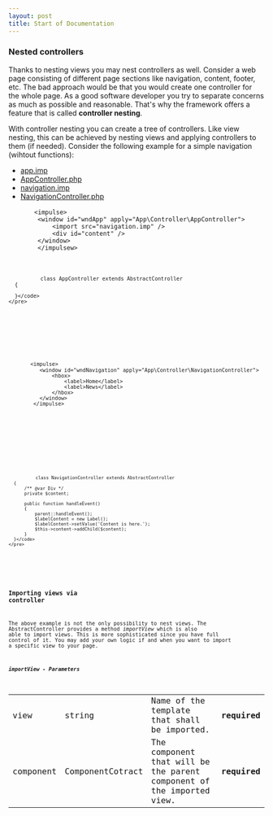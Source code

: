 ```yaml
---
layout: post
title: Start of Documentation
---
```


<a name="nesting"></a>

### Nested controllers
Thanks to nesting views you may nest controllers as well. Consider a web page consisting of different page sections like navigation, content, footer, etc. The bad approach would be that you would create one controller for the whole page. As a good software developer you try to separate concerns as much as possible and reasonable. That's why the framework offers a feature that is called <b>controller nesting</b>.

With controller nesting you can create a tree of controllers. Like view nesting, this can be achieved by nesting views and applying controllers to them (if needed). Consider the following example for a simple navigation (wihtout functions):

<ul class="nav nav-tabs" id="myTab" role="tablist">
  <li class="nav-item">
    <a class="nav-link active" id="home-tab" data-toggle="tab" href="#home" role="tab" aria-controls="home" aria-selected="true">app.imp</a>
  </li>
  <li class="nav-item">
    <a class="nav-link" id="profile-tab" data-toggle="tab" href="#profile" role="tab" aria-controls="profile" aria-selected="false">AppController.php</a>
  </li>
  <li class="nav-item">
    <a class="nav-link" id="contact-tab" data-toggle="tab" href="#contact" role="tab" aria-controls="contact" aria-selected="false">navigation.imp</a>
  </li>
    <li class="nav-item">
    <a class="nav-link" id="navController-tab" data-toggle="tab" href="#navController" role="tab" aria-controls="navController" aria-selected="false">NavigationController.php</a>
  </li>
</ul>
<div class="tab-content" id="myTabContent">
  <div class="tab-pane fade show active" id="home" role="tabpanel" aria-labelledby="home-tab">
    <pre class="line-numbers language-markup">
      <code class="language-markup">&lt;impulse&gt;
        &lt;window id="wndApp" apply="App\Controller\AppController"&gt;
            &lt;import src="navigation.imp" /&gt;
            &lt;div id="content" /&gt;
        &lt;/window&gt;
        &lt;/impulsew&gt;
      </code>
    </pre>
  </div>
  <div class="tab-pane fade" id="profile" role="tabpanel" aria-labelledby="profile-tab">
    <pre class="line-numbers language-php">
      <code class="language-php"><?php
      namespace App\Controller;
      use Impulse\Bundles\ImpulseBundle\Controller\AbstractController;

      class AppController extends AbstractController
      {

      }</code>
    </pre>  
  </div>
  <div class="tab-pane fade" id="contact" role="tabpanel" aria-labelledby="contact-tab">
    <pre class="line-numbers language-markup">
      <code class="language-markup">&lt;impulse&gt;
          &lt;window id="wndNavigation" apply="App\Controller\NavigationController"&gt;
              &lt;hbox&gt;
                  &lt;label&gt;Home&lt;/label&gt;
                  &lt;label&gt;News&lt;/label&gt;
              &lt;/hbox&gt;
          &lt;/window&gt;
        &lt;/impulse&gt;
      </code>
    </pre>
  </div>
  <div class="tab-pane fade" id="navController" role="tabpanel" aria-labelledby="navController-tab">
    <pre class="line-numbers language-php">
      <code class="language-php"><?php
      namespace App\Controller;
      use Impulse\ImpulseBundle\UI\Components\Div;
      use Impulse\Bundles\ImpulseBundle\Controller\AbstractController;

      class NavigationController extends AbstractController
      {
          /** @var Div */
          private $content;   

          public function handleEvent()
          {
              parent::handleEvent();
              $labelContent = new Label();
              $labelContent->setValue('Content is here.');
              $this->content->addChild($content);
          }
      }</code>
    </pre>
  </div>
</div>

### Importing views via controller
The above example is not the only possibility to nest views. The AbstractController provides a method <i>importView</i> which is also able to import views. This is more sophisticated since you have full control of it. You may add your own logic if and when you want to import a specific view to your page.

<h5>importView - Parameters</h5>
<table class="table table-hover table-responsive">
    <tbody>
        <tr class="d-flex">
          <td class="col-2">view</td>
          <td class="col-2">string</td>
          <td class="col-6">Name of the template that shall be imported.</td>
          <td class="col-2"><b>required</b></td>
        </tr>
        <tr class="d-flex">
          <td class="col-2">component</td>
          <td class="col-2" style="white-space: normal; word-wrap: break-word;">ComponentCotract</td>
          <td class="col-6">The component that will be the parent component of the imported view.</td>
          <td class="col-2"><b>required</b></td>
        </tr>
    </tbody>
</table>

